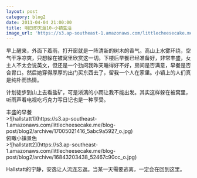 ```yaml
---
layout: post
category: blog2
date: 2011-04-04 21:00:00
title: 明日即天涯10-小镇生活
image_url: 'https://s3.ap-southeast-1.amazonaws.com/littlecheesecake.me/blog-post/blog2/archive/16415928884_d4c94b4a3a_o.jpg'
---
```


早上醒来，外面下着雨，打开窗就是一阵清新的树木的香气。高山上水雾环绕，空气干净凉爽，只想躲在被窝里欣赏这一切。下楼后早餐已经准备好，非常丰盛，女主人不太会说英文，但还是一个劲问我昨天睡得好不好，房间是否满意，早餐是否合胃口。然后她穿得厚厚的出门买东西去了，留我一个人在家里。小镇上的人们真是纯朴而热情。

计划徒步到山上去看盐矿，可是淅漓的小雨让我不能出发。其实这样躲在被窝里，听雨声看电视吃巧克力写日记也是一种享受。

<figcaption>
丰盛的早餐
</figcaption>
>![hallstatt1](https://s3.ap-southeast-1.amazonaws.com/littlecheesecake.me/blog-post/blog2/archive/17005021416_5abc9a5927_o.jpg)

<figcaption>
俯瞰小镇景色
</figcaption>
>![hallstatt2](https://s3.ap-southeast-1.amazonaws.com/littlecheesecake.me/blog-post/blog2/archive/16843203438_52467c90cc_o.jpg)

Hallstatt的宁静，安逸让人流连忘返。当某一天需要逃离，一定会在回到这里。